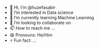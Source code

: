   - 👋 Hi, I’m @huzefasabir
- 👀 I’m interested in Data science
- 🌱 I’m currently learning Machine Learning
- 💞️ I’m looking to collaborate on 
- 📫 How to reach me ...
- 😄 Pronouns: He/Him
- ⚡ Fun fact: ...

<!---
huzefasabir/huzefasabir is a ✨ special ✨ repository because its `README.md` (this file) appears on your GitHub profile.
You can click the Preview link to take a look at your changes.
--->
